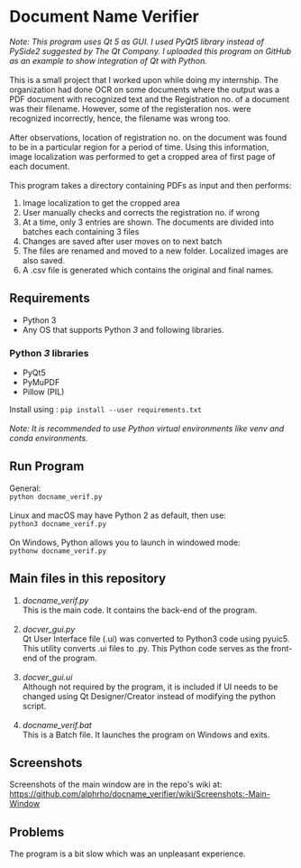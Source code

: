 # Document Name Verifier

_Note: This program uses Qt 5 as GUI. I used PyQt5 library instead of PySide2 suggested by The Qt Company. I uploaded this program on GitHub as an example to show integration of Qt with Python._<br><br>
This is a small project that I worked upon while doing my internship. The organization had done OCR on some documents where the output was a PDF document with recognized text and the Registration no. of a document was their filename. However, some of the registeration nos. were recognized incorrectly, hence, the filename was wrong too. <br><br>
After observations, location of registration no. on the document was found to be in a particular region for a period of time. Using this information, image localization was performed to get a cropped area of first page of each document.<br><br>
This program takes a directory containing PDFs as input and then performs:<br>
1. Image localization to get the cropped area
2. User manually checks and corrects the registration no. if wrong
3. At a time, only 3 entries are shown. The documents are divided into batches each containing 3 files
4. Changes are saved after user moves on to next batch
5. The files are renamed and moved to a new folder. Localized images are also saved.
6. A .csv file is generated which contains the original and final names.

## Requirements
- Python 3
- Any OS that supports Python _3_ and following libraries.

### Python _3_  libraries
- PyQt5 <br>
- PyMuPDF
- Pillow (PIL)

Install using :    `pip install --user requirements.txt` <br><br>
_Note: It is recommended to use Python virtual environments like venv and conda environments._

## Run Program
General:<br>
`python docname_verif.py`
<br><br>
Linux and macOS may have Python 2 as default, then use:<br>
`python3 docname_verif.py`
<br><br>
On Windows, Python allows you to launch in windowed mode:<br>
`pythonw docname_verif.py`


## Main files in this repository
1. _docname_verif.py_ <br>
This is the main code. It contains the back-end of the program. <br><br>
2. _docver_gui.py_ <br>
Qt User Interface file (.ui) was converted to Python3 code using pyuic5. This utility converts .ui files to .py. This Python code serves as the front-end of the program.<br><br>
3. _docver_gui.ui_ <br>
Although not required by the program, it is included if UI needs to be changed using Qt Designer/Creator instead of modifying the python script.<br><br>
4. _docname_verif.bat_ <br>
This is a Batch file. It launches the program on Windows and exits.

## Screenshots

Screenshots of the main window are in the repo's wiki at: https://github.com/alphrho/docname_verifier/wiki/Screenshots:-Main-Window

## Problems
The program is a bit slow which was an unpleasant experience.


